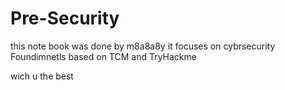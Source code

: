 # Pre-Security
this note book was done by m8a8a8y
it focuses on cybrsecurity Foundimnetls 
based on TCM and TryHackme

wich u the best
